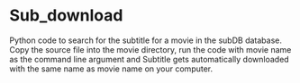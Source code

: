 # Sub_download
Python code to search for the subtitle for a movie in the subDB database.
Copy the source file into the movie directory, run the code with movie name as the command line argument and Subtitle gets automatically downloaded with the same name as movie name on your computer.
